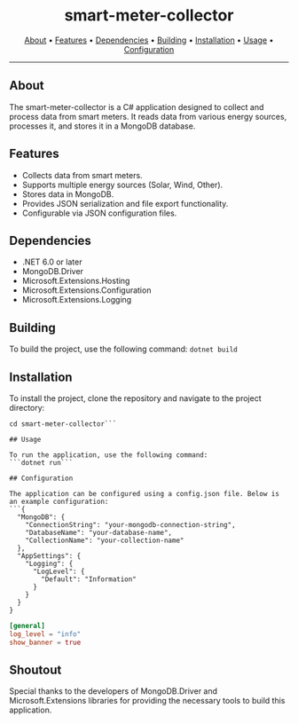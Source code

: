 <h1 align="center">smart-meter-collector</h1>

<p align="center">
  <a href="#about">About</a> •
  <a href="#features">Features</a> •
  <a href="#dependencies">Dependencies</a> •
  <a href="#building">Building</a> •
  <a href="#installation">Installation</a> •
  <a href="#usage">Usage</a> •
  <a href="#configuration">Configuration</a>
</p>

---

## About

The smart-meter-collector is a C# application designed to collect and process data from smart meters. It reads data from various energy sources, processes it, and stores it in a MongoDB database.

## Features

- Collects data from smart meters.
- Supports multiple energy sources (Solar, Wind, Other).
- Stores data in MongoDB.
- Provides JSON serialization and file export functionality.
- Configurable via JSON configuration files.

## Dependencies

- .NET 6.0 or later
- MongoDB.Driver
- Microsoft.Extensions.Hosting
- Microsoft.Extensions.Configuration
- Microsoft.Extensions.Logging

## Building


To build the project, use the following command:
```dotnet build```

## Installation

To install the project, clone the repository and navigate to the project directory:
```git clone https://github.com/yourusername/smart-meter-collector.git
cd smart-meter-collector```

## Usage

To run the application, use the following command:
```dotnet run```

## Configuration

The application can be configured using a config.json file. Below is an example configuration:
```{
  "MongoDB": {
    "ConnectionString": "your-mongodb-connection-string",
    "DatabaseName": "your-database-name",
    "CollectionName": "your-collection-name"
  },
  "AppSettings": {
    "Logging": {
      "LogLevel": {
        "Default": "Information"
      }
    }
  }
}
```

```toml
[general]
log_level = "info"
show_banner = true
```

## Shoutout

Special thanks to the developers of MongoDB.Driver and Microsoft.Extensions libraries for providing the necessary tools to build this application.
